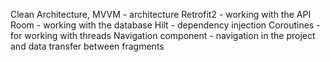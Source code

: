 Clean Architecture, MVVM - architecture
Retrofit2 - working with the API
Room - working with the database
Hilt - dependency injection
Coroutines - for working with threads
Navigation component - navigation in the project and data transfer between fragments
